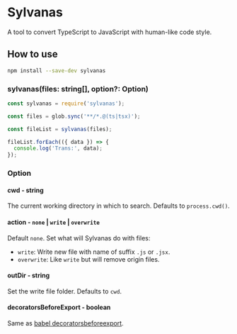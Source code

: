 # Sylvanas

A tool to convert TypeScript to JavaScript with human-like code style.

## How to use

```bash
npm install --save-dev sylvanas
```

### sylvanas(files: string[], option?: Option)

```js
const sylvanas = require('sylvanas');

const files = glob.sync('**/*.@(ts|tsx)');

const fileList = sylvanas(files);

fileList.forEach(({ data }) => {
  console.log('Trans:', data);
});
```

### Option

#### cwd - string

The current working directory in which to search. Defaults to `process.cwd()`.

#### action - `none` | `write` | `overwrite`

Default `none`. Set what will Sylvanas do with files:

- `write`: Write new file with name of suffix `.js` or `.jsx`.
- `overwrite`: Like `write` but will remove origin files.

#### outDir - string

Set the write file folder. Defaults to `cwd`.

#### decoratorsBeforeExport - boolean

Same as [babel decoratorsbeforeexport](https://babeljs.io/docs/en/babel-plugin-proposal-decorators#decoratorsbeforeexport).
